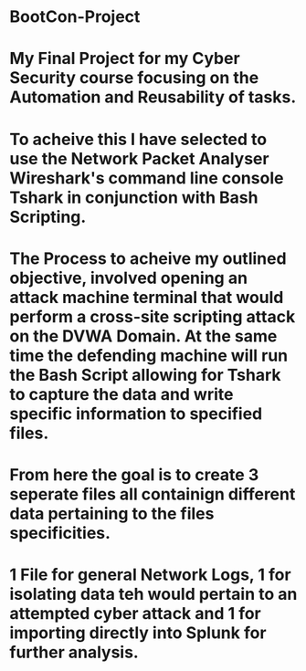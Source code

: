 # BootCon-Project
# My Final Project for my Cyber Security course focusing on the Automation and Reusability of tasks.
# To acheive this I have selected to use the Network Packet Analyser Wireshark's command line console Tshark in conjunction with Bash Scripting.
# The Process to acheive my outlined objective, involved opening an attack machine terminal that would perform a cross-site scripting attack on the DVWA Domain. At the same time the defending machine will run the Bash Script allowing for Tshark to capture the data and write specific information to specified files.
# From here the goal is to create 3 seperate files all containign different data pertaining to the files specificities.
# 1 File for general Network Logs, 1 for isolating data teh would pertain to an attempted cyber attack and 1 for importing directly into Splunk for further analysis.
